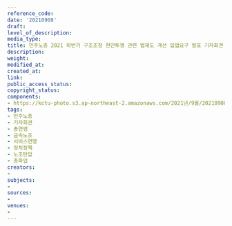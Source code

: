 ```yaml
---
reference_code: 
date: '20210908'
draft: 
level_of_description: 
media_type: 
title: 민주노총 2021 하반기 구조조정 현안투쟁 관련 법제도 개선 입법요구 발표 기자회견
description: 
weight: 
modified_at: 
created_at: 
link: 
public_access_status: 
copyright_status: 
components:
- https://kctu-photo.s3.ap-northeast-2.amazonaws.com/2021년/9월/20210908-민주노총+2021+하반기+구조조정+현안투쟁+관련+법제도+개선+입법요구+발표+기자회견_민주노총_기자회견_총연맹_금속노조_서비스연맹_정치정책_노조탄압_총파업/_R6X0251.jpg
tags:
- 민주노총
- 기자회견
- 총연맹
- 금속노조
- 서비스연맹
- 정치정책
- 노조탄압
- 총파업
creators:
- 
subjects:
- 
sources:
- 
venues:
- 
---
```

